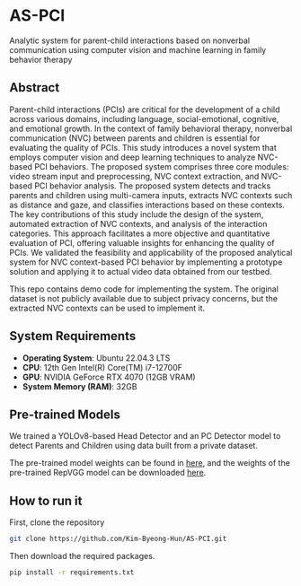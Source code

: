 # AS-PCI
Analytic system for parent-child interactions based on nonverbal communication using computer vision and machine learning in family behavior therapy

## Abstract
Parent-child interactions (PCIs) are critical for the development of a child across various domains, including language, social-emotional, cognitive, and emotional growth. In the context of family behavioral therapy, nonverbal communication (NVC) between parents and children is essential for evaluating the quality of PCIs. This study introduces a novel system that employs computer vision and deep learning techniques to analyze NVC-based PCI behaviors. The proposed system comprises three core modules: video stream input and preprocessing, NVC context extraction, and NVC-based PCI behavior analysis. The proposed system detects and tracks parents and children using multi-camera inputs, extracts NVC contexts such as distance and gaze, and classifies interactions based on these contexts. The key contributions of this study include the design of the system, automated extraction of NVC contexts, and analysis of the interaction categories. This approach facilitates a more objective and quantitative evaluation of PCI, offering valuable insights for enhancing the quality of PCIs. We validated the feasibility and applicability of the proposed analytical system for NVC context-based PCI behavior by implementing a prototype solution and applying it to actual video data obtained from our testbed.

This repo contains demo code for implementing the system. The original dataset is not publicly available due to subject privacy concerns, but the extracted NVC contexts can be used to implement it.

## System Requirements
- **Operating System**: Ubuntu 22.04.3 LTS
- **CPU**: 12th Gen Intel(R) Core(TM) i7-12700F
- **GPU**: NVIDIA GeForce RTX 4070 (12GB VRAM)
- **System Memory (RAM)**: 32GB

## Pre-trained Models
We trained a YOLOv8-based Head Detector and an PC Detector model to detect Parents and Children using data built from a private dataset.

The pre-trained model weights can be found in [here](https://github.com/Kim-Byeong-Hun/AS-PCI/tree/main/demo/weights), and the weights of the pre-trained RepVGG model can be downloaded [here](https://drive.google.com/drive/folders/1Du7GPb3Xf2eb5ZbWnXhbSFQxC1B3K7fG?usp=sharing).

## How to run it
First, clone the repository
```bash
git clone https://github.com/Kim-Byeong-Hun/AS-PCI.git
```
Then download the required packages.
```bash
pip install -r requirements.txt
```
